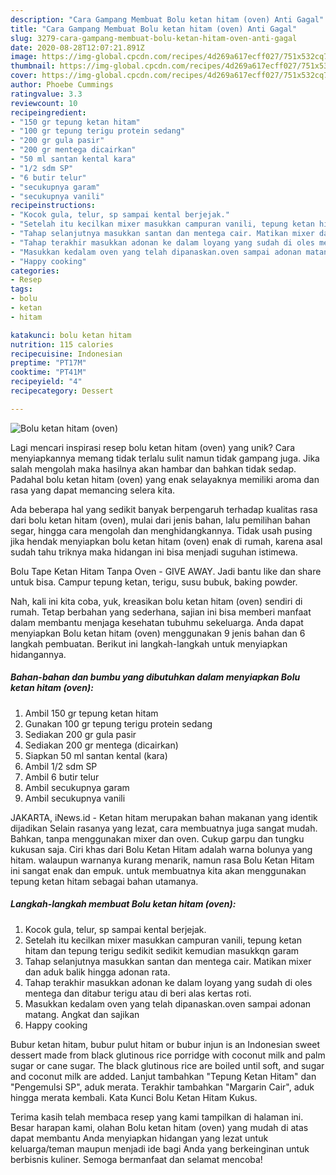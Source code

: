 ```yaml
---
description: "Cara Gampang Membuat Bolu ketan hitam (oven) Anti Gagal"
title: "Cara Gampang Membuat Bolu ketan hitam (oven) Anti Gagal"
slug: 3279-cara-gampang-membuat-bolu-ketan-hitam-oven-anti-gagal
date: 2020-08-28T12:07:21.891Z
image: https://img-global.cpcdn.com/recipes/4d269a617ecff027/751x532cq70/bolu-ketan-hitam-oven-foto-resep-utama.jpg
thumbnail: https://img-global.cpcdn.com/recipes/4d269a617ecff027/751x532cq70/bolu-ketan-hitam-oven-foto-resep-utama.jpg
cover: https://img-global.cpcdn.com/recipes/4d269a617ecff027/751x532cq70/bolu-ketan-hitam-oven-foto-resep-utama.jpg
author: Phoebe Cummings
ratingvalue: 3.3
reviewcount: 10
recipeingredient:
- "150 gr tepung ketan hitam"
- "100 gr tepung terigu protein sedang"
- "200 gr gula pasir"
- "200 gr mentega dicairkan"
- "50 ml santan kental kara"
- "1/2 sdm SP"
- "6 butir telur"
- "secukupnya garam"
- "secukupnya vanili"
recipeinstructions:
- "Kocok gula, telur, sp sampai kental berjejak."
- "Setelah itu kecilkan mixer masukkan campuran vanili, tepung ketan hitam dan tepung terigu sedikit sedikit kemudian masukkqn garam"
- "Tahap selanjutnya masukkan santan dan mentega cair. Matikan mixer dan aduk balik hingga adonan rata."
- "Tahap terakhir masukkan adonan ke dalam loyang yang sudah di oles mentega dan ditabur terigu atau di beri alas kertas roti."
- "Masukkan kedalam oven yang telah dipanaskan.oven sampai adonan matang. Angkat dan sajikan"
- "Happy cooking"
categories:
- Resep
tags:
- bolu
- ketan
- hitam

katakunci: bolu ketan hitam 
nutrition: 115 calories
recipecuisine: Indonesian
preptime: "PT17M"
cooktime: "PT41M"
recipeyield: "4"
recipecategory: Dessert

---
```



![Bolu ketan hitam (oven)](https://img-global.cpcdn.com/recipes/4d269a617ecff027/751x532cq70/bolu-ketan-hitam-oven-foto-resep-utama.jpg)

Lagi mencari inspirasi resep bolu ketan hitam (oven) yang unik? Cara menyiapkannya memang tidak terlalu sulit namun tidak gampang juga. Jika salah mengolah maka hasilnya akan hambar dan bahkan tidak sedap. Padahal bolu ketan hitam (oven) yang enak selayaknya memiliki aroma dan rasa yang dapat memancing selera kita.

Ada beberapa hal yang sedikit banyak berpengaruh terhadap kualitas rasa dari bolu ketan hitam (oven), mulai dari jenis bahan, lalu pemilihan bahan segar, hingga cara mengolah dan menghidangkannya. Tidak usah pusing jika hendak menyiapkan bolu ketan hitam (oven) enak di rumah, karena asal sudah tahu triknya maka hidangan ini bisa menjadi suguhan istimewa.

Bolu Tape Ketan Hitam Tanpa Oven - GIVE AWAY. Jadi bantu like dan share untuk bisa. Campur tepung ketan, terigu, susu bubuk, baking powder.


Nah, kali ini kita coba, yuk, kreasikan bolu ketan hitam (oven) sendiri di rumah. Tetap berbahan yang sederhana, sajian ini bisa memberi manfaat dalam membantu menjaga kesehatan tubuhmu sekeluarga. Anda dapat menyiapkan Bolu ketan hitam (oven) menggunakan 9 jenis bahan dan 6 langkah pembuatan. Berikut ini langkah-langkah untuk menyiapkan hidangannya.

<!--inarticleads1-->

##### Bahan-bahan dan bumbu yang dibutuhkan dalam menyiapkan Bolu ketan hitam (oven):

1. Ambil 150 gr tepung ketan hitam
1. Gunakan 100 gr tepung terigu protein sedang
1. Sediakan 200 gr gula pasir
1. Sediakan 200 gr mentega (dicairkan)
1. Siapkan 50 ml santan kental (kara)
1. Ambil 1/2 sdm SP
1. Ambil 6 butir telur
1. Ambil secukupnya garam
1. Ambil secukupnya vanili


JAKARTA, iNews.id - Ketan hitam merupakan bahan makanan yang identik dijadikan Selain rasanya yang lezat, cara membuatnya juga sangat mudah. Bahkan, tanpa menggunakan mixer dan oven. Cukup garpu dan tungku kukusan saja. Ciri khas dari Bolu Ketan Hitam adalah warna bolunya yang hitam. walaupun warnanya kurang menarik, namun rasa Bolu Ketan Hitam ini sangat enak dan empuk. untuk membuatnya kita akan menggunakan tepung ketan hitam sebagai bahan utamanya. 

<!--inarticleads2-->

##### Langkah-langkah membuat Bolu ketan hitam (oven):

1. Kocok gula, telur, sp sampai kental berjejak.
1. Setelah itu kecilkan mixer masukkan campuran vanili, tepung ketan hitam dan tepung terigu sedikit sedikit kemudian masukkqn garam
1. Tahap selanjutnya masukkan santan dan mentega cair. Matikan mixer dan aduk balik hingga adonan rata.
1. Tahap terakhir masukkan adonan ke dalam loyang yang sudah di oles mentega dan ditabur terigu atau di beri alas kertas roti.
1. Masukkan kedalam oven yang telah dipanaskan.oven sampai adonan matang. Angkat dan sajikan
1. Happy cooking


Bubur ketan hitam, bubur pulut hitam or bubur injun is an Indonesian sweet dessert made from black glutinous rice porridge with coconut milk and palm sugar or cane sugar. The black glutinous rice are boiled until soft, and sugar and coconut milk are added. Lanjut tambahkan &#34;Tepung Ketan Hitam&#34; dan &#34;Pengemulsi SP&#34;, aduk merata. Terakhir tambahkan &#34;Margarin Cair&#34;, aduk hingga merata kembali. Kata Kunci Bolu Ketan Hitam Kukus. 

Terima kasih telah membaca resep yang kami tampilkan di halaman ini. Besar harapan kami, olahan Bolu ketan hitam (oven) yang mudah di atas dapat membantu Anda menyiapkan hidangan yang lezat untuk keluarga/teman maupun menjadi ide bagi Anda yang berkeinginan untuk berbisnis kuliner. Semoga bermanfaat dan selamat mencoba!
